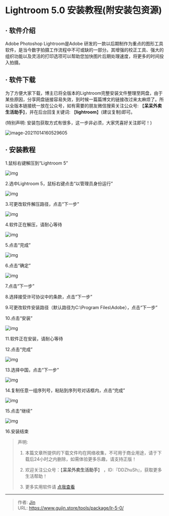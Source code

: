 # Lightroom 5.0 安装教程(附安装包资源)


## · 软件介绍
Adobe Photoshop Lightroom是Adobe 研发的一款以后期制作为重点的图形工具软件，是当今数字拍摄工作流程中不可或缺的一部分。其增强的校正工具、强大的组织功能以及灵活的打印选项可以帮助您加快图片后期处理速度，将更多的时间投入拍摄。

## · 软件下载
为了方便大家下载，博主已将全版本的Lightroom完整安装文件整理至网盘，由于某些原因，分享网盘链接容易失效，到时候一篇篇博文的链接改过来太麻烦了。所以全版本链接统一放在公众号，如有需要的朋友微信搜索关注公众号: 【**呆呆外卖生活助手**】，并在后台回复关键词: 【**lightroom**】(建议复制)即可。

(特别声明: 安装包获取方式有很多，这一步非必须，大家凭喜好关注即可！)

![image-20211014160529605](https://img.gujin.store/img/image-20211014160529605.png)

## · 安装教程

1.鼠标右键解压到“Lightroom 5”

![img](https://img.gujin.store/img/v2-c8e54bd91dfbd69fab8db1623f65f2fb_720w.png)



2.选中Lightroom 5，鼠标右键点击“以管理员身份运行”

![img](https://img.gujin.store/img/v2-9ba00b3fa68ef1e47e1997e9155f196e_720w.png)

3.可更改软件解压路径，点击“下一步”

![img](https://img.gujin.store/img/v2-d23b2cfccdec2ed613a87ed27213316e_720w.png)

4.软件正在解压，请耐心等待

![img](https://img.gujin.store/img/v2-801e42a13987d732e6743f28320188ea_720w.png)

5.点击“完成”

![img](https://img.gujin.store/img/v2-1b97ca21c607c24abbd1db2f072ff9a3_720w.png)

6.点击“确定”

![img](https://img.gujin.store/img/v2-77650df4b60f63ae034bd36e643af275_720w.png)

7.点击“下一步”

8.选择接受许可协议中的条款，点击“下一步”

9.可更改软件安装路径（默认路径为C:\Program Files\Adobe），点击“下一步”

10.点击“安装”

![img](https://img.gujin.store/img/v2-576c90cfe4a651b2445250bdf04d10bc_720w.png)

11.软件正在安装，请耐心等待

12.点击“完成”

![img](https://img.gujin.store/img/v2-445f4fa40b81ea3dfb8ac3aef01af533_720w.png)

13.选择中国，点击“下一步”

![img](https://img.gujin.store/img/v2-f980ceb16ce8dc80e1adde0f88b5ceb3_720w.png)

14.复制任意一组序列号，粘贴到序列号对话框内，点击“完成”

![img](https://img.gujin.store/img/v2-f919f90fece65380ddcea6ef9426f684_720w.png)

15.点击“继续”

![img](https://img.gujin.store/img/v2-a557d821437223d88f5e3da1458e7e38_720w.png)

16.安装结束




> 声明: 
>
> 1. 本篇文章所提供的下载文件均在网络收集，不可用于商业用途，请于下载后24小时之内删除，如需体验更多乐趣，请支持正版！
>
> 2. 欢迎关注公众号：【**呆呆外卖生活助手**】 ，ID:『DDZhuSh』，获取更多生活帮助！
>
> 3. 更多实用软件请  [点我查看](/tools)


---

> 作者: [Jin](https://img.gujin.store/img/favicon.ico)  
> URL: https://www.gujin.store/tools/package/lr-5-0/  

